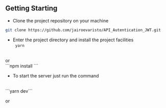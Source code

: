## Getting Starting

- Clone the project repository on your machine<br>
```bash
git clone https://github.com/jairoevaristo/API_Autentication_JWT.git
```

- Enter the project directory and install the project facilities
<br>```
yarn```
<br>
or <br>
```npm install
```
<br> 

- To start the server just run the command
<br>
```yarn dev```<br>

or<br>
```npm run dev
```
